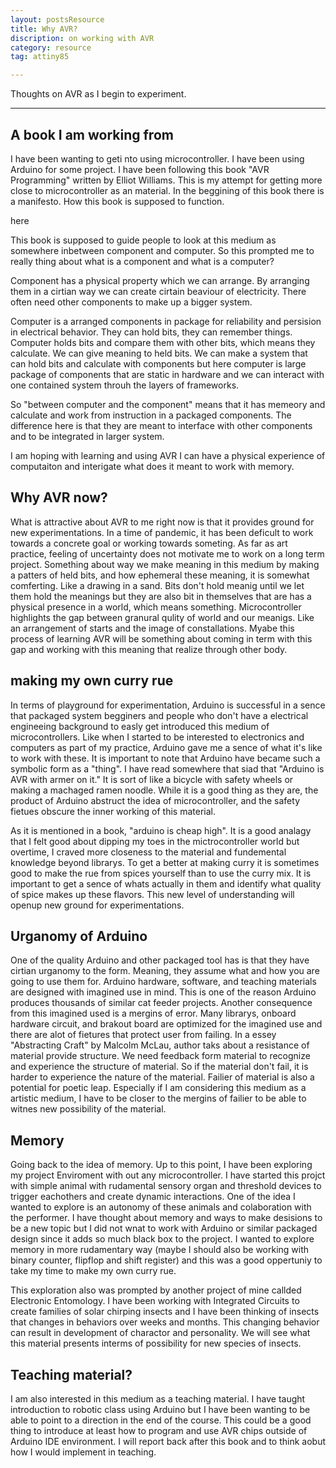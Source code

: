 ```yaml
---
layout: postsResource
title: Why AVR? 
discription: on working with AVR 
category: resource
tag: attiny85

---
```


Thoughts on AVR as I begin to experiment.

---

## A book I am working from

I have been wanting to geti nto using microcontroller. I have been using Arduino for some project. I have been following this book "AVR Programming" written by Elliot Williams. This is my attempt for getting more close to microcontroller as an material. In the beggining of this book there is a manifesto. How this book is supposed to function.

here

This book is supposed to guide people to look at this medium as somewhere inbetween component and computer. So this prompted me to really thing about what is a component and what is a computer?

Component has a physical property which we can arrange. By arranging them in a cirtian way we can create cirtain beaviour of electricity. There often need other components to make up a bigger system. 

Computer is a arranged components in package for reliability and persision in electrical behavior. They can hold bits, they can remember things. Computer holds bits and compare them with other bits, which means they calculate. We can give meaning to held bits.
We can make a system that can hold bits and calculate with components but here computer is large package of components that are static in hardware and we can interact with one contained system throuh the layers of frameworks. 

So "between computer and the component" means that it has memeory and calculate and work from instruction in a packaged components. The difference here is that they are meant to interface with other components and to be integrated in larger system. 

I am hoping with learning and using AVR I can have a physical experience of computaiton and interigate what does it meant to work with memory. 



## Why AVR now?

What is attractive about AVR to me right now is that it provides ground for new experimentations. In a time of pandemic, it has been deficult to work towards a concrete goal or working towards someting. As far as art practice, feeling of uncertainty does not motivate me to work on a long term project. Something about way we make meaning in this medium by making a patters of held bits, and how ephemeral these meaning, it is somewhat comferting. Like a drawing in a sand. Bits don't hold meanig until we let them hold the meanings but they are also bit in themselves that are has a physical presence in a world, which means something. Microcontroller highlights the gap between granural qulity of world and our meanigs. Like an arrangement of starts and the image of constallations. Myabe this process of learning AVR will be something about coming in term with this gap and working with this meaning that realize through other body. 



## making my own curry rue

In terms of playground for experimentation, Arduino is successful in a sence that packaged system begginers and people who don't have a electrical engineeing background to easly get introduced this medium of microcontrollers. Like when I started to be interested to electronics and computers as part of my practice, Arduino gave me a sence of what it's like to work with these. It is important to note that Arduino have became such a symbolic form as a "thing". I have read somewhere that siad that "Arduino is AVR with armer on it." It is sort of like a bicycle with safety wheels or making a machaged ramen noodle. While it is a good thing as they are, the product of Arduino abstruct the idea of microcontroller, and the safety fietues obscure the inner working of this material. 

As it is mentioned in a book, "arduino is cheap high". It is a good analagy that I felt good about dipping my toes in the mictrocontroller world but overtime, I craved more closeness to the material and fundemental knowledge beyond librarys. To get a better at making curry it is sometimes good to make the rue from spices yourself than to use the curry mix. It is important to get a sence of whats actually in them and identify what quality of spice makes up these flavors. This new level of understanding will openup new ground for experimentations. 



## Urganomy of Arduino 

One of the quality Arduino and other packaged tool has is that they have cirtian urganomy to the form. Meaning, they assume what and how you are going to use them for. Arduino hardware, software, and teaching materials are designed with imagined use in mind. This is one of the reason Arduino produces thousands of similar cat feeder projects. Another consequence from this imagined used is a mergins of error. Many librarys, onboard hardware circuit, and brakout board are optimized for the imagined use and there are alot of fietures that protect user from failing. In a essey "Abstracting Craft" by Malcolm McLau, author taks about a resistance of material provide structure. We need feedback form material to recognize and experience the structure of material. So if the material don't fail, it is harder to experience the nature of the material. Failier of material is also a potential for poetic leap. Especially if I am considering this medium as a artistic medium, I have to be closer to the mergins of failier to be able to witnes new possibility of the material. 



## Memory

Going back to the idea of memory. Up to this point, I have been exploring my project Enviroment with out any microcontroller. I have started this projct with simple animal with rudamental sensory organ and threshold devices to trigger eachothers and create dynamic interactions. One of the idea I wanted to explore is an autonomy of these animals and colaboration with the performer. I have thought about memory and ways to make desisions to be a new topic but I did not wnat to work with Arduino or similar packaged design since it adds so much black box to the project. I wanted to explore memory in more rudamentary way (maybe I should also be working with binary counter, flipflop and shift register) and this was a good oppertuniy to take my time to make my own curry rue. 

This exploration also was prompted by another project of mine callded Electronic Entomology. I have been working with Integrated Circuits to create families of solar chirping insects and I have been thinking of insects that changes in behaviors over weeks and months. This changing behavior can result in development of charactor and personality. We will see what this material presents interms of possibility for new species of insects.


## Teaching material?

I am also interested in this medium as a teaching material. I have taught introduction to robotic class using Arduino but I have been wanting to be able to point to a direction in the end of the course. This could be a good thing to introduce at least how to program and use AVR chips outside of Arduino IDE environment. I will report back after this book and to think aobut how I would implement in teaching. 





 






